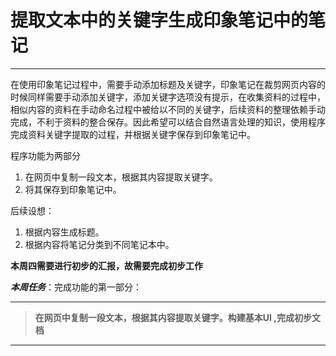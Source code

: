 # 提取文本中的关键字生成印象笔记中的笔记

****

在使用印象笔记过程中，需要手动添加标题及关键字，印象笔记在裁剪网页内容的时候同样需要手动添加关键字，添加关键字选项没有提示，在收集资料的过程中，相似内容的资料在手动命名过程中被给以不同的关键字，后续资料的整理依赖手动完成，不利于资料的整合保存。因此希望可以结合自然语言处理的知识，使用程序完成资料关键字提取的过程，并根据关键字保存到印象笔记中。

程序功能为两部分

1. 在网页中复制一段文本，根据其内容提取关键字。
2. 将其保存到印象笔记中。

后续设想：

1. 根据内容生成标题。
2. 根据内容将笔记分类到不同笔记本中。

**本周四需要进行初步的汇报，故需要完成初步工作**

***本周任务***：完成功能的第一部分：

-----

> **在网页中复制一段文本，根据其内容提取关键字。构建基本UI ,完成初步文档**

-----

